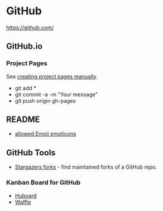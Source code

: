 # GitHub

https://github.com/

##  GitHub.io

### Project Pages
See [creating project pages manually](https://help.github.com/articles/creating-project-pages-manually).
* git add *
* git commit -a -m "Your message"
* git push origin gh-pages

## README
* [allowed Emoji emoticons](http://www.emoji-cheat-sheet.com/)

##  GitHub Tools
* [Stargazers forks](http://forked.yannick.io/) - find maintained forks of a GitHub repo.

### Kanban Board for GitHub
* [Huboard](https://huboard.com)
* [Waffle](https://waffle.io)
